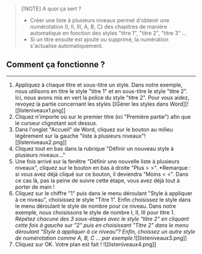 > [!NOTE] A quoi ça sert ?
>- Créer une liste à plusieurs niveaux permet d'obtenir une numérotation  (I, II, III, A, B, C) des chapitres de manière automatique en fonction des styles "titre 1", "titre 2", "titre 3" ...
>- Si un titre ensuite est ajouté ou supprimé, la numération s'actualise automatiquement.
## Comment ça fonctionne ?
---
1. Appliquez à chaque titre et sous-titre un style. Dans notre exemple, nous utilisons en titre le style "titre 1" et en sous-titre le style "titre 2". Ici, nous avons mis en vert la police du style "titre 2". Pour vous aidez, revoyez la partie concernant les styles [[Gérer les styles dans Word]]![[listeniveaux1.png]]
2. Cliquez n'importe où sur le premier titre (ici "Première partie") afin que le curseur clignotant soit dessus.
3. Dans l'onglet "Accueil" de Word, cliquez sur le bouton au milieu légèrement sur la gauche "liste à plusieurs niveaux"![[listeniveaux2.png]]
4. Cliquez tout en bas dans la rubrique "Définir un nouveau style à plusieurs niveaux..."
5. Une fois arrivé sur la fenêtre "Définir une nouvelle liste à plusieurs niveaux", cliquez sur le bouton en bas à droite "Plus > >". *Remarque : si vous avez déjà cliqué sur ce bouton, il deviendra "Moins < <". Dans ce cas là, pas la peine de suivre cette étape, vous avez déjà tout à porter de main !
6. Cliquez sur le chiffre "1" puis dans le menu déroulant "Style à appliquer à ce niveau", choisissez le style "Titre 1". Enfin choisissez le style dans le menu déroulant le style de nombre pour ce niveau. Dans notre exemple, nous choisissons le style de nombre I, II, III pour titre 1. *Répétez chacune des 3 sous-étapes avec le style "titre 2" en cliquant cette fois à gauche sur "2" puis en choisissant "Titre 2" dans le menu déroulant "Style à appliquer à ce niveau"? Enfin, choissez un autre style de numérotation comme A, B, C ... par exemple.*![[listeniveaux3.png]]
7. Cliquez sur OK. Votre plan est fait !
   ![[listeniveaux4.png]]